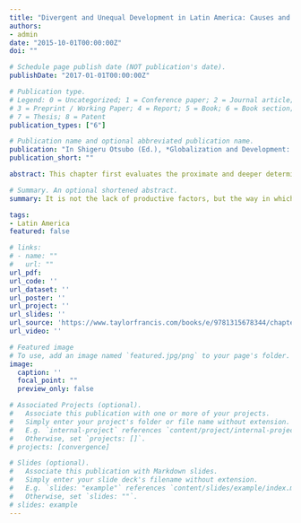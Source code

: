 ```yaml
---
title: "Divergent and Unequal Development in Latin America: Causes and Policy Challenges"
authors:
- admin
date: "2015-10-01T00:00:00Z"
doi: ""

# Schedule page publish date (NOT publication's date).
publishDate: "2017-01-01T00:00:00Z"

# Publication type.
# Legend: 0 = Uncategorized; 1 = Conference paper; 2 = Journal article;
# 3 = Preprint / Working Paper; 4 = Report; 5 = Book; 6 = Book section;
# 7 = Thesis; 8 = Patent
publication_types: ["6"]

# Publication name and optional abbreviated publication name.
publication: "In Shigeru Otsubo (Ed.), *Globalization and Development: In Search of a New Development Paradigm*"
publication_short: ""

abstract: This chapter first evaluates the proximate and deeper determinants of the socioeconomic performance of Latin America over the long run. Then, it points to four policy areas where progress is still needed. At a proximate level, a production accounting exercise suggests that it is not the lack of productive factors, but the way they are utilized and allocated across sectors what holds down the relative income of the region. At a more deeper level, the findings from the recent political economy of growth literature suggest that extractive institutions, which have characterized the region since its independence, drive both low accumulation of productive factors and their inefficient use. Looking ahead, further policy action should aim to enhance counter-cyclical economic capacity, promote regional integration, reduce logistics costs associated with international trade, minimize the misallocation effects of some well intended social policies, and sustainably reduce income inequality.

# Summary. An optional shortened abstract.
summary: It is not the lack of productive factors, but the way in which they are utilized and allocated across sectors what holds down the relative income of Latin America.

tags:
- Latin America
featured: false

# links:
# - name: ""
#   url: ""
url_pdf:
url_code: ''
url_dataset: ''
url_poster: ''
url_project: ''
url_slides: ''
url_source: 'https://www.taylorfrancis.com/books/e/9781315678344/chapters/10.4324/9781315678344-17'
url_video: ''

# Featured image
# To use, add an image named `featured.jpg/png` to your page's folder.
image:
  caption: ''
  focal_point: ""
  preview_only: false

# Associated Projects (optional).
#   Associate this publication with one or more of your projects.
#   Simply enter your project's folder or file name without extension.
#   E.g. `internal-project` references `content/project/internal-project/index.md`.
#   Otherwise, set `projects: []`.
# projects: [convergence]

# Slides (optional).
#   Associate this publication with Markdown slides.
#   Simply enter your slide deck's filename without extension.
#   E.g. `slides: "example"` references `content/slides/example/index.md`.
#   Otherwise, set `slides: ""`.
# slides: example
---
```

